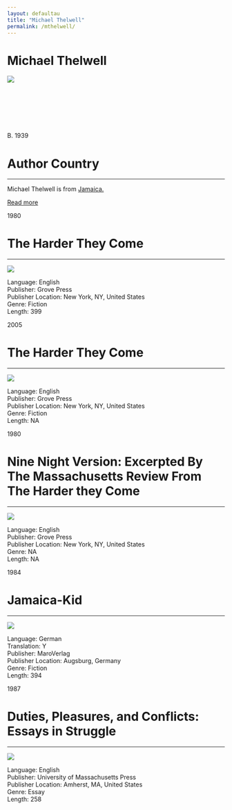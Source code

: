 ```yaml
---
layout: defaultau
title: "Michael Thelwell"
permalink: /mthelwell/
---
```

<!-- partial:index.partial.html -->
<div class="content">
    <h1>Michael Thelwell</h1>
    <div class="quote">
        <div><img src="https://images.gr-assets.com/authors/1382538956p8/474878.jpg" class="logo"></div>
    </div>
    <div class="timeline">
        <div style="padding-bottom:100px;"></div>
        <div class="block">
            <div class="date right"><p class="right">B. 1939</p></div>
            <div class="dot"></div>
            <div class="left first">
            <div class="author_country">
                <h1>Author Country</h1><hr>
          <div class="aclocation">   <p>Michael Thelwell is from <a href="http://localhost:4000/4">Jamaica.</a></p></div>
                <div class="acreadmore"><a href="https://en.wikipedia.org/wiki/Ekwueme_Michael_Thelwell" target="_blank">Read more</a></div>
            </div>
            </div>
        </div>
        <div class="block">
            <div class="date left"><p class="left">1980</p></div>
            <div class="dot"></div>
            <div class="right">
                <h1>The Harder They Come</h1><hr>
                <p><img src="https://i.gr-assets.com/images/S/compressed.photo.goodreads.com/books/1408639788l/23006483.jpg"></p>
                <p>
                Language: English<br>
                Publisher: Grove Press<br>
                Publisher Location: New York, NY, United States<br>
                Genre: Fiction<br>
                Length: 399<br>
                </p>
            </div>
        </div>
        <div class="block">
            <div class="date left"><p class="left">2005</p></div>
            <div class="dot"></div>
            <div class="right">
                <h1>The Harder They Come</h1><hr>
                <p><img src="https://images.gr-assets.com/authors/1382538956p8/474878.jpg"></p>
                <p>
                Language: English<br>
                Publisher: Grove Press<br>
                Publisher Location: New York, NY, United States<br>
                Genre: Fiction<br>
                Length: NA<br>
                </p>
            </div>
        </div>
        <div class="block">
            <div class="date left"><p class="left">1980</p></div>
            <div class="dot"></div>
            <div class="right">
                <h1>Nine Night Version: Excerpted By The Massachusetts Review From The Harder they Come</h1><hr>
                <p><img src="https://images.gr-assets.com/authors/1382538956p8/474878.jpg"></p>
                <p>
                Language: English<br>
                Publisher: Grove Press<br>
                Publisher Location: New York, NY, United States<br>
                Genre: NA<br>
                Length: NA<br>
                </p>
            </div>
        </div>
        <div class="block">
            <div class="date left"><p class="left">1984</p></div>
            <div class="dot"></div>
            <div class="right">
                <h1>Jamaica-Kid</h1><hr>
                <p><img src="https://ia903400.us.archive.org/BookReader/BookReaderPreview.php?id=jamaicakidharder0000thel&subPrefix=jamaicakidharder0000thel&itemPath=/17/items/jamaicakidharder0000thel&server=ia903400.us.archive.org&page=leaf1&fail=preview&&scale=8&rotate=0"></p>
                <p>
                Language: German<br>
                Translation: Y<br>
                Publisher: MaroVerlag<br>
                Publisher Location: Augsburg, Germany<br>
                Genre: Fiction<br>
                Length: 394<br>
                </p>
            </div>
        </div>
        <div class="block">
            <div class="date left"><p class="left">1987</p></div>
            <div class="dot"></div>
            <div class="right">
                <h1>Duties, Pleasures, and Conflicts:  Essays in Struggle</h1><hr>
                <p><img src="https://i.gr-assets.com/images/S/compressed.photo.goodreads.com/books/1348317924l/1137426.jpg"></p>
                <p>
                Language: English<br>
                Publisher: University of Massachusetts Press<br>
                Publisher Location: Amherst, MA, United States<br>
                Genre: Essay<br>
                Length: 258<br>
                </p>
            </div>
        </div>


</div>
<!-- partial -->
  <script src='https://cdnjs.cloudflare.com/ajax/libs/jquery/3.1.1/jquery.min.js'></script><script  src="assets/js/authorscript.js"></script>           

